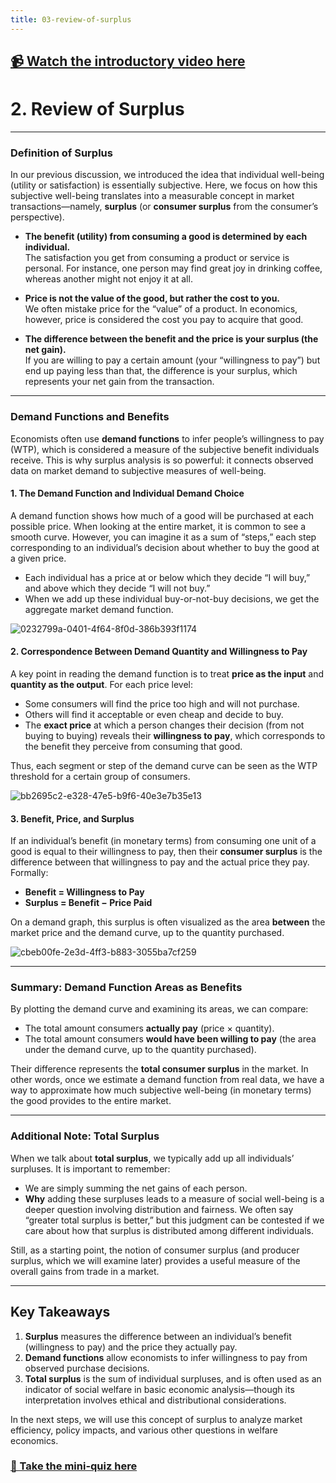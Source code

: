 ```yaml
---
title: 03-review-of-surplus
---
```


## [📹 Watch the introductory video here](https://wsdmoodle.waseda.jp/mod/millvi/view.php?id=5062261)
# 2. Review of Surplus
---

### Definition of Surplus

In our previous discussion, we introduced the idea that individual well-being (utility or satisfaction) is essentially subjective. Here, we focus on how this subjective well-being translates into a measurable concept in market transactions—namely, **surplus** (or **consumer surplus** from the consumer’s perspective).

- **The benefit (utility) from consuming a good is determined by each individual.**  
  The satisfaction you get from consuming a product or service is personal. For instance, one person may find great joy in drinking coffee, whereas another might not enjoy it at all.  

- **Price is not the value of the good, but rather the cost to you.**  
  We often mistake price for the “value” of a product. In economics, however, price is considered the cost you pay to acquire that good.  

- **The difference between the benefit and the price is your surplus (the net gain).**  
  If you are willing to pay a certain amount (your “willingness to pay”) but end up paying less than that, the difference is your surplus, which represents your net gain from the transaction.  

---

### Demand Functions and Benefits

Economists often use **demand functions** to infer people’s willingness to pay (WTP), which is considered a measure of the subjective benefit individuals receive. This is why surplus analysis is so powerful: it connects observed data on market demand to subjective measures of well-being.

#### 1. The Demand Function and Individual Demand Choice

A demand function shows how much of a good will be purchased at each possible price. When looking at the entire market, it is common to see a smooth curve. However, you can imagine it as a sum of “steps,” each step corresponding to an individual’s decision about whether to buy the good at a given price.

- Each individual has a price at or below which they decide “I will buy,” and above which they decide “I will not buy.”  
- When we add up these individual buy-or-not-buy decisions, we get the aggregate market demand function.

![0232799a-0401-4f64-8f0d-386b393f1174](https://hackmd.io/_uploads/BJuLjBL21x.gif)


#### 2. Correspondence Between Demand Quantity and Willingness to Pay

A key point in reading the demand function is to treat **price as the input** and **quantity as the output**. For each price level:

- Some consumers will find the price too high and will not purchase.  
- Others will find it acceptable or even cheap and decide to buy.  
- The **exact price** at which a person changes their decision (from not buying to buying) reveals their **willingness to pay**, which corresponds to the benefit they perceive from consuming that good.

Thus, each segment or step of the demand curve can be seen as the WTP threshold for a certain group of consumers.

![bb2695c2-e328-47e5-b9f6-40e3e7b35e13](https://hackmd.io/_uploads/rkIdsS8hJe.gif)



#### 3. Benefit, Price, and Surplus

If an individual’s benefit (in monetary terms) from consuming one unit of a good is equal to their willingness to pay, then their **consumer surplus** is the difference between that willingness to pay and the actual price they pay. Formally:

- **Benefit = Willingness to Pay**  
- **Surplus = Benefit − Price Paid**

On a demand graph, this surplus is often visualized as the area **between** the market price and the demand curve, up to the quantity purchased.

![cbeb00fe-2e3d-4ff3-b883-3055ba7cf259](https://hackmd.io/_uploads/SyDz3HI3kg.gif)

---

### Summary: Demand Function Areas as Benefits

By plotting the demand curve and examining its areas, we can compare:

- The total amount consumers **actually pay** (price × quantity).  
- The total amount consumers **would have been willing to pay** (the area under the demand curve, up to the quantity purchased).

Their difference represents the **total consumer surplus** in the market. In other words, once we estimate a demand function from real data, we have a way to approximate how much subjective well-being (in monetary terms) the good provides to the entire market.

---

### Additional Note: Total Surplus

When we talk about **total surplus**, we typically add up all individuals’ surpluses. It is important to remember:

- We are simply summing the net gains of each person.  
- **Why** adding these surpluses leads to a measure of social well-being is a deeper question involving distribution and fairness. We often say “greater total surplus is better,” but this judgment can be contested if we care about how that surplus is distributed among different individuals.

Still, as a starting point, the notion of consumer surplus (and producer surplus, which we will examine later) provides a useful measure of the overall gains from trade in a market.

---

## Key Takeaways

1. **Surplus** measures the difference between an individual’s benefit (willingness to pay) and the price they actually pay.  
2. **Demand functions** allow economists to infer willingness to pay from observed purchase decisions.  
3. **Total surplus** is the sum of individual surpluses, and is often used as an indicator of social welfare in basic economic analysis—though its interpretation involves ethical and distributional considerations.

In the next steps, we will use this concept of surplus to analyze market efficiency, policy impacts, and various other questions in welfare economics.

### [📝 Take the mini-quiz here](https://wsdmoodle.waseda.jp/mod/quiz/view.php?id=5062539)
